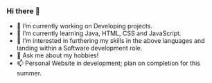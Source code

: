 ### Hi there 👋

- 🔭 I’m currently working on Developing projects.
- 🌱 I’m currently learning Java, HTML, CSS and JavaScript.
- 👀 I’m interested in furthering my skills in the above languages and landing within a Software development role.
- 💬 Ask me about my hobbies!
- 📫 Personal Website in development; plan on completion for this summer.

